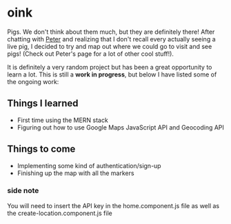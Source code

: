 # oink

Pigs. We don't think about them much, but they are definitely there! After chatting with [Peter](https://github.com/plin0009) and realizing that I don't recall every actually seeing a live pig, I decided to try and map out where we could go to visit and see pigs! (Check out Peter's page for a lot of other cool stuff!). 

It is definitely a very random project but has been a great opportunity to learn a lot. This is still a **work in progress**, but below I have listed some of the ongoing work:

## Things I learned
* First time using the MERN stack 
* Figuring out how to use Google Maps JavaScript API and Geocoding API

## Things to come
* Implementing some kind of authentication/sign-up
* Finishing up the map with all the markers

### side note
You will need to insert the API key in the home.component.js file as well as the create-location.component.js file
